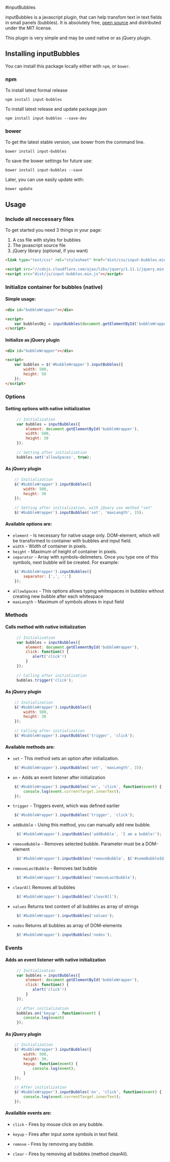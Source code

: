 #inputBubbles

inputBubbles is a javascript plugin, that can help transfom text in text fields in small panels (bubbles). It is absolutely free, [open source](https://github.com/lutaev/inputBubbles) and distributed under the MIT license.

 This plugin is very simple and may be used native or as jQuery plugin. 

 
 
## Installing inputBubbles 

You can install this package locally either with `npm`, or `bower`. 

### npm

To install latest formal release 
```shell
npm install input-bubbles
```

To install latest release and update package.json
```shell
npm install input-bubbles --save-dev
```

### bower

To get the latest stable version, use bower from the command line.
```shell
bower install input-bubbles
```

To save the bower settings for future use:
```shell
bower install input-bubbles --save
```

Later, you can use easily update with:
```shell
bower update
```



## Usage

### Include all neccessary files
To get started you need 3 things in your page:
 1. A css file with styles for bubbles
 2. The javascript source file
 3. jQuery library (optional, if you want)
 
```html
<link type="text/css" rel="stylesheet" href="dist/css/input-bubbles.min.css">

<script src="//cdnjs.cloudflare.com/ajax/libs/jquery/1.11.1/jquery.min.js"></script>
<script src="dist/js/input-bubbles.min.js"></script>
```



### Initialize container for bubbles (native)

#### Simple usage:

```html
<div id="bubbleWrapper"></div>

<script>
    var bubblesObj = inputBubbles(document.getElementById('bubbleWrapper'));
</script>
```

#### Initialize as jQuery plugin

```html
<div id="bubbleWrapper"></div>

<script>
    var bubbles = $('#bubbleWrapper').inputBubbles({
        width: 500,
        height: 50
    });
</script>
```



### Options

#### Setting options with native initialization
```javascript
     // Initialization
     var bubbles = inputBubbles({
         element: document.getElementById('bubbleWrapper'),   
         width: 500,
         height: 30
     });
     
     // Setting after initialization
     bubbles.set('allowSpaces', true);
 ```
 
#### As jQuery plugin
```javascript
    // Initialization
    $('#bubbleWrapper').inputBubbles({ 
        width: 500,
        height: 30
    });
      
    // Setting after initialization, with jQuery use method "set"
    $('#bubbleWrapper').inputBubbles('set', 'maxLength', 15);
```

#### Available options are:

 * `element` - Is necessary for native usage only. DOM-element, which will be transformed to container with bubbles and input field.
 * `width` - Width of container in pixels.
 * `height` - Maximum of height of container in pixels.
 * `separator` - Array with symbols-delimeters. Once you type one of this symbols, next bubble will be created. For example: 
 
 ```javascript
     $('#bubbleWrapper').inputBubbles({
         separator: [',', ':']
     });
 ```
 
 * `allowSpaces` - This options allows typing whitespaces in bubbles without creating new bubble after each whitespace
 * `maxLength` - Maximum of symbols allows in input field

 
 
### Methods

#### Calls method with native initialization
```javascript
     // Initialization
     var bubbles = inputBubbles({
         element: document.getElementById('bubbleWrapper'),
         click: function() {
            alert('click'!)
         }
     });
     
     // Calling after initialization
     bubbles.trigger('click');
 ```
 
#### As jQuery plugin
```javascript
    // Initialization
    $('#bubbleWrapper').inputBubbles({ 
        width: 500,
        height: 30
    });
      
    // Calling after initialization
    $('#bubbleWrapper').inputBubbles('trigger', 'click');
``` 
 
#### Available methods are:

 * `set` - This method sets an option after initialization.
 
 ```javascript
     $('#bubbleWrapper').inputBubbles('set', 'maxLength', 15);
 ```
 
 * `on` - Adds an event listener after initialization
 
 ```javascript
     $('#bubbleWrapper').inputBubbles('on', 'click', function(event) {
         console.log(event.currentTarget.innerText);   
     });
 ```
 
 * `trigger` - Triggers event, which was defined earlier
 
 ```javascript
     $('#bubbleWrapper').inputBubbles('trigger', 'click');
 ```
 
 * `addBubble` - Using this method, you can manually add new bubble. 
 
 ```javascript
      $('#bubbleWrapper').inputBubbles('addBubble', 'I am a bubble!');
 ```
 
 * `removeBubble` - Removes selected bubble. Parameter must be a DOM-element
 
 ```javascript
      $('#bubbleWrapper').inputBubbles('removeBubble', $('#someBubbleId')[0]);        
 ```  
 
 * `removeLastBubble` - Removes last bubble
 
 ```javascript
      $('#bubbleWrapper').inputBubbles('removeLastBubble');
 ```  
 
 * `clearAll` Removes all bubbles
 
 ```javascript
      $('#bubbleWrapper').inputBubbles('clearAll');
 ```
 
 * `values` Returns text content of all bubbles as array of strings
 
 ```javascript
      $('#bubbleWrapper').inputBubbles('values');
 ```
 
 * `nodes` Returns all bubbles as array of DOM-elements
 
 ```javascript
      $('#bubbleWrapper').inputBubbles('nodes');
 ```



### Events

#### Adds an event listener with native initialization
```javascript
     // Initialization
     var bubbles = inputBubbles({
         element: document.getElementById('bubbleWrapper'),
         click: function() {
            alert('click'!)
         }
     });
     
     // After initialization
     bubbles.on('keyup', function(event) {
        console.log(event)
     });
 ```
 
#### As jQuery plugin
```javascript
    // Initialization
    $('#bubbleWrapper').inputBubbles({ 
        width: 500,
        height: 30,
        keyup: function(event) {
            console.log(event);    
        }
    });
      
    // After initialization
    $('#bubbleWrapper').inputBubbles('on', 'click', function(event) {
        console.log(event.currentTarget.innerText);   
    });
``` 

#### Availalble events are:

 * `click` - Fires by mouse click on any bubble.
 
 * `keyup` - Fires after input some symbols in text field.
 
 * `remove` - Fires by removing any bubble.
 
 * `clear` - Fires by removing all bubbles (method clearAll).




